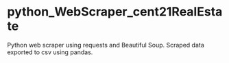 # python_WebScraper_cent21RealEstate
Python web scraper using requests and Beautiful Soup. Scraped data exported to csv using pandas. 
